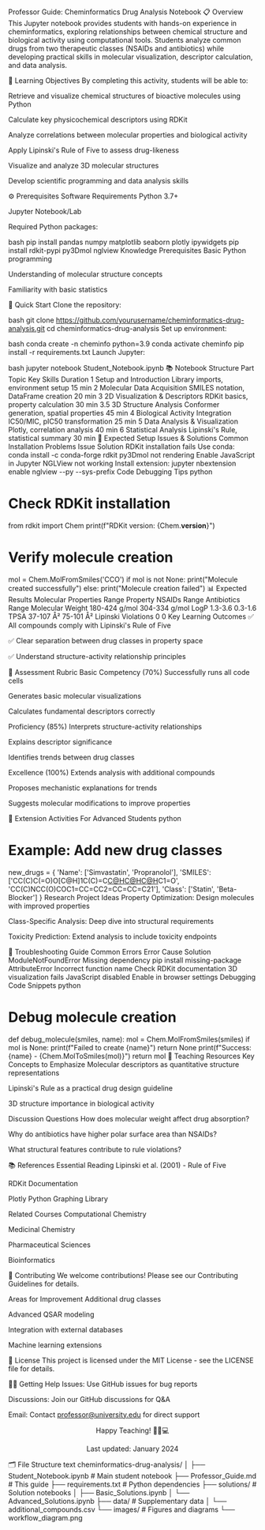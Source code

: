 Professor Guide: Cheminformatics Drug Analysis Notebook
📋 Overview
This Jupyter notebook provides students with hands-on experience in cheminformatics, exploring relationships between chemical structure and biological activity using computational tools. Students analyze common drugs from two therapeutic classes (NSAIDs and antibiotics) while developing practical skills in molecular visualization, descriptor calculation, and data analysis.

🎯 Learning Objectives
By completing this activity, students will be able to:

Retrieve and visualize chemical structures of bioactive molecules using Python

Calculate key physicochemical descriptors using RDKit

Analyze correlations between molecular properties and biological activity

Apply Lipinski's Rule of Five to assess drug-likeness

Visualize and analyze 3D molecular structures

Develop scientific programming and data analysis skills

⚙️ Prerequisites
Software Requirements
Python 3.7+

Jupyter Notebook/Lab

Required Python packages:

bash
pip install pandas numpy matplotlib seaborn plotly ipywidgets
pip install rdkit-pypi py3Dmol nglview
Knowledge Prerequisites
Basic Python programming

Understanding of molecular structure concepts

Familiarity with basic statistics

🚀 Quick Start
Clone the repository:

bash
git clone https://github.com/yourusername/cheminformatics-drug-analysis.git
cd cheminformatics-drug-analysis
Set up environment:

bash
conda create -n cheminfo python=3.9
conda activate cheminfo
pip install -r requirements.txt
Launch Jupyter:

bash
jupyter notebook Student_Notebook.ipynb
📚 Notebook Structure
Part	Topic	Key Skills	Duration
1	Setup and Introduction	Library imports, environment setup	15 min
2	Molecular Data Acquisition	SMILES notation, DataFrame creation	20 min
3	2D Visualization & Descriptors	RDKit basics, property calculation	30 min
3.5	3D Structure Analysis	Conformer generation, spatial properties	45 min
4	Biological Activity Integration	IC50/MIC, pIC50 transformation	25 min
5	Data Analysis & Visualization	Plotly, correlation analysis	40 min
6	Statistical Analysis	Lipinski's Rule, statistical summary	30 min
🔧 Expected Setup Issues & Solutions
Common Installation Problems
Issue	Solution
RDKit installation fails	Use conda: conda install -c conda-forge rdkit
py3Dmol not rendering	Enable JavaScript in Jupyter
NGLView not working	Install extension: jupyter nbextension enable nglview --py --sys-prefix
Code Debugging Tips
python
# Check RDKit installation
from rdkit import Chem
print(f"RDKit version: {Chem.__version__}")

# Verify molecule creation
mol = Chem.MolFromSmiles('CCO')
if mol is not None:
    print("Molecule created successfully")
else:
    print("Molecule creation failed")
📊 Expected Results
Molecular Properties Range
Property	NSAIDs Range	Antibiotics Range
Molecular Weight	180-424 g/mol	304-334 g/mol
LogP	1.3-3.6	0.3-1.6
TPSA	37-107 Å²	75-101 Å²
Lipinski Violations	0	0
Key Learning Outcomes
✅ All compounds comply with Lipinski's Rule of Five

✅ Clear separation between drug classes in property space

✅ Understand structure-activity relationship principles

🧪 Assessment Rubric
Basic Competency (70%)
Successfully runs all code cells

Generates basic molecular visualizations

Calculates fundamental descriptors correctly

Proficiency (85%)
Interprets structure-activity relationships

Explains descriptor significance

Identifies trends between drug classes

Excellence (100%)
Extends analysis with additional compounds

Proposes mechanistic explanations for trends

Suggests molecular modifications to improve properties

🔬 Extension Activities
For Advanced Students
python
# Example: Add new drug classes
new_drugs = {
    'Name': ['Simvastatin', 'Propranolol'],
    'SMILES': ['CC(C)C(=O)O[C@H]1C(C)=C[C@H](C)[C@H](C)[C@H](O[C@@H]2O[C@H](C)[C@@H](O)[C@H](N)[C@@H]2O)C1=O', 'CC(C)NCC(O)COC1=CC=CC2=CC=CC=C21'],
    'Class': ['Statin', 'Beta-Blocker']
}
Research Project Ideas
Property Optimization: Design molecules with improved properties

Class-Specific Analysis: Deep dive into structural requirements

Toxicity Prediction: Extend analysis to include toxicity endpoints

🐛 Troubleshooting Guide
Common Errors
Error	Cause	Solution
ModuleNotFoundError	Missing dependency	pip install missing-package
AttributeError	Incorrect function name	Check RDKit documentation
3D visualization fails	JavaScript disabled	Enable in browser settings
Debugging Code Snippets
python
# Debug molecule creation
def debug_molecule(smiles, name):
    mol = Chem.MolFromSmiles(smiles)
    if mol is None:
        print(f"Failed to create {name}")
        return None
    print(f"Success: {name} - {Chem.MolToSmiles(mol)}")
    return mol
📖 Teaching Resources
Key Concepts to Emphasize
Molecular descriptors as quantitative structure representations

Lipinski's Rule as a practical drug design guideline

3D structure importance in biological activity

Discussion Questions
How does molecular weight affect drug absorption?

Why do antibiotics have higher polar surface area than NSAIDs?

What structural features contribute to rule violations?

📚 References
Essential Reading
Lipinski et al. (2001) - Rule of Five

RDKit Documentation

Plotly Python Graphing Library

Related Courses
Computational Chemistry

Medicinal Chemistry

Pharmaceutical Sciences

Bioinformatics

🤝 Contributing
We welcome contributions! Please see our Contributing Guidelines for details.

Areas for Improvement
Additional drug classes

Advanced QSAR modeling

Integration with external databases

Machine learning extensions

📄 License
This project is licensed under the MIT License - see the LICENSE file for details.

🙋‍♂️ Getting Help
Issues: Use GitHub issues for bug reports

Discussions: Join our GitHub discussions for Q&A

Email: Contact professor@university.edu for direct support

<div align="center">
Happy Teaching! 🧪🔬💻

Last updated: January 2024

</div>
🗂️ File Structure
text
cheminformatics-drug-analysis/
│
├── Student_Notebook.ipynb          # Main student notebook
├── Professor_Guide.md              # This guide
├── requirements.txt                # Python dependencies
├── solutions/                      # Solution notebooks
│   ├── Basic_Solutions.ipynb
│   └── Advanced_Solutions.ipynb
├── data/                          # Supplementary data
│   └── additional_compounds.csv
└── images/                        # Figures and diagrams
    └── workflow_diagram.png
